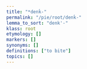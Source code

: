 ```yaml
---
title: "*denḱ-"
permalink: "/pie/root/denḱ-"
lemma_to_sort: "denk'-"
klass: root
etymology: []
markers: []
synonyms: []
definitions: ["to bite"]
topics: []
---
```

